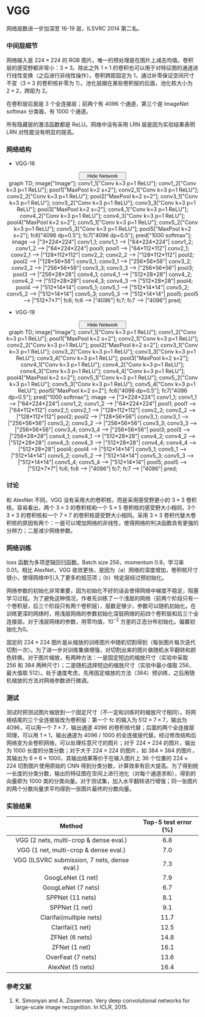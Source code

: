 # VGG

网络层数进一步加深至 16-19 层，ILSVRC 2014 第二名。

### 中间层细节

网络输入是 $224 \times 224$ 的 RGB 图片。唯一的预处理是在图片上减去均值。卷积层的感受野都非常小：$3\times 3$。除此之外 $1\times 1$ 的卷积也可以用于对特征图的通道进行线性变换（之后进行非线性操作）。卷积跨距固定为 1，通过补零保证空间尺寸不变（$3\times 3$ 的卷积核补零为 1）。池化层跟在某些卷积层的后面，池化核大小为 $2\times 2$，跨距为 2。

在卷积层后面是 3 个全连接层；前两个有 4096 个通道，第三个是 ImageNet softmax 分类器，有 1000 个通道。

所有隐藏层的激活函数都是 ReLU。网络中没有采用 LRN 层是因为实验结果表明 LRN 对性能没有明显的提高。

### 网络结构

- VGG-16

<script type="text/javascript" src="../js/mermaid.js"></script>
<script type="text/javascript">
mermaid.initialize({startOnLoad:true});
</script>
<script type="text/javascript">
var is_show = true;
function ClickShowButton16()
{
    if (is_show == false)
    {
        document.getElementById('vgg-16-graph').style.display = "block";
        document.getElementById('show-button-vgg-16').innerHTML = "<span id=\"button-left\"><i class=\"demo-icon icon-sitemap\"></i> Hide Network</span><span id=\"button-right\"><i class=\"demo-icon icon-down-open\"></i></span></button></center></center>";
        is_show = true;
    }
    else
    {
        document.getElementById('vgg-16-graph').style.display = "none";
        document.getElementById('show-button-vgg-16').innerHTML = "<span id=\"button-left\"><i class=\"demo-icon icon-sitemap\"></i> Show Network</span><span id=\"button-right\"><i class=\"demo-icon icon-down-open\"></i></span></button></center></center>";
        is_show = false;
    }
}
</script>
<center><button class="button show" id="show-button-vgg-16" onclick="ClickShowButton16()">
<span id="button-left">
<i class="demo-icon icon-sitemap"></i> Hide Network
</span>
<span id="button-right">
<i class="demo-icon icon-down-open"></i>
</span></button></center>
<center>
<div class="mermaid" id="vgg-16-graph" style="display: block">
graph TD;
image["Image"];
conv1_1["Conv k=3 p=1 ReLU"];
conv1_2["Conv k=3 p=1 ReLU"];
pool1["MaxPool k=2 s=2"];
conv2_1["Conv k=3 p=1 ReLU"];
conv2_2["Conv k=3 p=1 ReLU"];
pool2["MaxPool k=2 s=2"];
conv3_1["Conv k=3 p=1 ReLU"];
conv3_2["Conv k=3 p=1 ReLU"];
conv3_3["Conv k=3 p=1 ReLU"];
pool3["MaxPool k=2 s=2"];
conv4_1["Conv k=3 p=1 ReLU"];
conv4_2["Conv k=3 p=1 ReLU"];
conv4_3["Conv k=3 p=1 ReLU"];
pool4["MaxPool k=2 s=2"];
conv5_1["Conv k=3 p=1 ReLU"];
conv5_2["Conv k=3 p=1 ReLU"];
conv5_3["Conv k=3 p=1 ReLU"];
pool5["MaxPool k=2 s=2"];
fc6["4096 dp=0.5"];
fc7["4096 dp=0.5"];
pred["1000 softmax"];
image --> |"3*224*224"| conv1_1;
conv1_1 --> |"64*224*224"| conv1_2;
conv1_2 --> |"64*224*224"| pool1;
pool1 --> |"64*112*112"| conv2_1;
conv2_1 --> |"128*112*112"| conv2_2;
conv2_2 --> |"128*112*112"| pool2;
pool2 --> |"128*56*56"| conv3_1;
conv3_1 --> |"256*56*56"| conv3_2;
conv3_2 --> |"256*56*56"| conv3_3;
conv3_3 --> |"256*56*56"| pool3;
pool3 --> |"256*28*28"| conv4_1;
conv4_1 --> |"512*28*28"| conv4_2;
conv4_2 --> |"512*28*28"| conv4_3;
conv4_3 --> |"512*28*28"| pool4;
pool4 --> |"512*14*14"| conv5_1;
conv5_1 --> |"512*14*14"| conv5_2;
conv5_2 --> |"512*14*14"| conv5_3;
conv5_3 --> |"512*14*14"| pool5;
pool5 --> |"512*7*7"| fc6;
fc6 --> |"4096"| fc7;
fc7 --> |"4096"| pred;
</div>
</center>

- VGG-19

<script type="text/javascript" src="../js/mermaid.js"></script>
<script type="text/javascript">
mermaid.initialize({startOnLoad:true});
</script>
<script type="text/javascript">
var is_show = true;
function ClickShowButton19()
{
    if (is_show == false)
    {
        document.getElementById('vgg-19-graph').style.display = "block";
        document.getElementById('show-button-vgg-19').innerHTML = "<span id=\"button-left\"><i class=\"demo-icon icon-sitemap\"></i> Hide Network</span><span id=\"button-right\"><i class=\"demo-icon icon-down-open\"></i></span></button></center></center>";
        is_show = true;
    }
    else
    {
        document.getElementById('vgg-19-graph').style.display = "none";
        document.getElementById('show-button-vgg-19').innerHTML = "<span id=\"button-left\"><i class=\"demo-icon icon-sitemap\"></i> Show Network</span><span id=\"button-right\"><i class=\"demo-icon icon-down-open\"></i></span></button></center></center>";
        is_show = false;
    }
}
</script>
<center><button class="button show" id="show-button-vgg-19" onclick="ClickShowButton19()">
<span id="button-left">
<i class="demo-icon icon-sitemap"></i> Hide Network
</span>
<span id="button-right">
<i class="demo-icon icon-down-open"></i>
</span></button></center>
<center>
<div class="mermaid" id="vgg-19-graph" style="display: block">
graph TD;
image["Image"];
conv1_1["Conv k=3 p=1 ReLU"];
conv1_2["Conv k=3 p=1 ReLU"];
pool1["MaxPool k=2 s=2"];
conv2_1["Conv k=3 p=1 ReLU"];
conv2_2["Conv k=3 p=1 ReLU"];
pool2["MaxPool k=2 s=2"];
conv3_1["Conv k=3 p=1 ReLU"];
conv3_2["Conv k=3 p=1 ReLU"];
conv3_3["Conv k=3 p=1 ReLU"];
conv3_4["Conv k=3 p=1 ReLU"];
pool3["MaxPool k=2 s=2"];
conv4_1["Conv k=3 p=1 ReLU"];
conv4_2["Conv k=3 p=1 ReLU"];
conv4_3["Conv k=3 p=1 ReLU"];
conv4_4["Conv k=3 p=1 ReLU"];
pool4["MaxPool k=2 s=2"];
conv5_1["Conv k=3 p=1 ReLU"];
conv5_2["Conv k=3 p=1 ReLU"];
conv5_3["Conv k=3 p=1 ReLU"];
conv5_4["Conv k=3 p=1 ReLU"];
pool5["MaxPool k=2 s=2"];
fc6["4096 dp=0.5"];
fc7["4096 dp=0.5"];
pred["1000 softmax"];
image --> |"3*224*224"| conv1_1;
conv1_1 --> |"64*224*224"| conv1_2;
conv1_2 --> |"64*224*224"| pool1;
pool1 --> |"64*112*112"| conv2_1;
conv2_1 --> |"128*112*112"| conv2_2;
conv2_2 --> |"128*112*112"| pool2;
pool2 --> |"128*56*56"| conv3_1;
conv3_1 --> |"256*56*56"| conv3_2;
conv3_2 --> |"256*56*56"| conv3_3;
conv3_3 --> |"256*56*56"| conv3_4;
conv3_4 --> |"256*56*56"| pool3;
pool3 --> |"256*28*28"| conv4_1;
conv4_1 --> |"512*28*28"| conv4_2;
conv4_2 --> |"512*28*28"| conv4_3;
conv4_3 --> |"512*28*28"| conv4_4;
conv4_4 --> |"512*28*28"| pool4;
pool4 --> |"512*14*14"| conv5_1;
conv5_1 --> |"512*14*14"| conv5_2;
conv5_2 --> |"512*14*14"| conv5_3;
conv5_3 --> |"512*14*14"| conv5_4;
conv5_4 --> |"512*14*14"| pool5;
pool5 --> |"512*7*7"| fc6;
fc6 --> |"4096"| fc7;
fc7 --> |"4096"| pred;
</div>
</center>

### 讨论

和 AlexNet 不同，VGG 没有采用大的卷积核，而是采用感受野更小的 $3\times 3$ 卷积核。容易看出，两个 $3\times 3$ 的卷积核和一个 $5\times 5$ 卷积核的感受野大小相同，3个 $3\times 3$ 的卷积核和一个 $7\times 7$ 的卷积核感受野大小相同。采用 $3\times 3$ 卷积代替大卷积核的原因有两个：一是可以增加网络的非线性，使得网络的判决函数具有更强的分辨力；二是减少网络参数。

### 网络训练

loss 函数为多项逻辑回归函数。Batch size 256，momentum 0.9，学习率 0.01。相比 AlexNet，VGG 收敛更快，是因为（a）网络的深度增加，卷积核尺寸很小，使得网络中引入了更多的规范项；（b）特定层经过预初始化。

网络参数的初始化非常重要，因为初始化不好的话会使得网络中梯度不稳定，阻塞学习过程。为了避免这种情况，作者先训练了一个浅层的网络（前两个阶段只有一个卷积层，后三个阶段只有两个卷积层），层数足够少，参数可以随机初始化。在训练更深的网络时，用浅层网络的参数初始化深层网络的前四个卷积层和后三个全连接层。对于浅层网络的参数，用零均值，$10^{-2}$ 方差的正态分布初始化。偏置初始化为0。

固定的 $224 \times 224$ 图片是从缩放的训练图片中随机切割得到（每张图片每次迭代切割一次）。为了进一步对训练集做增强，对切割出来的图片做随机水平翻转和颜色转换。对于图片缩放，有两种方法：一是固定短边的缩放尺寸（实验中采取 256 和 384 两种尺寸）；二是随机选择短边的缩放尺寸（实验中最小值取 256，最大值取 512）。处于速度考虑，先用固定缩放的方法（384）预训练，之后用随机缩放的方法对网络参数进行微调。

### 测试

测试时把测试图片缩放到一个固定尺寸（不一定和训练时的缩放尺寸相同）。将网络结尾的三个全连接层改为卷积层：第一个 fc 的输入为 $512\times 7\times 7$，输出为 4096，可以用一个 $7\times 7$，输出通道 4096 的卷积核代替；后面的两个全连接层同理，可以用 $1\times 1$，输出通道为 4096 / 1000 的全连接层代替。经过修改结构后网络变为全卷积网络，可以处理任意尺寸的图片；对于 $224\times 224$ 的图片，输出为 1000 长度的分类分数；对于大于 $224\times 224$ 的图片，如 $384\times 384$ 的图片，其输出为 $6\times 6\times 1000$，其输出结果等价于在输入图片上 36 个位置的 $224\times 224$ 切割图片使用原始的 CNN 得到分类分数，计算效率有巨大提高。为了得到统一长度的分类分数，输出的特征图在空间上进行池化（对每个通道求和），得到的向量即为 1000 类的分类向量。对于测试集，加入水平翻转进行增强；同一张图片的两个分数向量求平均得到一张图片最终的分数向量。

### 实验结果

|Method|Top-5 test error (%)|
|:-:|:-:|
|VGG (2 nets, multi-crop & dense eval.)|6.8|
|VGG (1 net, multi-crop & dense eval.)|7.0|
|VGG (ILSVRC submission, 7 nets, dense eval.)|7.3|
|GoogLeNet (1 net)|7.9|
|GoogLeNet (7 nets)|6.7|
|SPPNet (11 nets)|8.1|
|SPPNet (1 net)|9.1|
|Clarifai(multiple nets)|11.7|
|Clarifai(1 net)|12.5|
|ZFNet (6 nets)|14.8|
|ZFNet (1 net)|16.1|
|OverFeat (7 nets)|13.6|
|AlexNet (5 nets)|16.4|

### 参考文献

1. K. Simonyan and A. Zisserman. Very deep convolutional networks for large-scale image recognition. In ICLR, 2015.